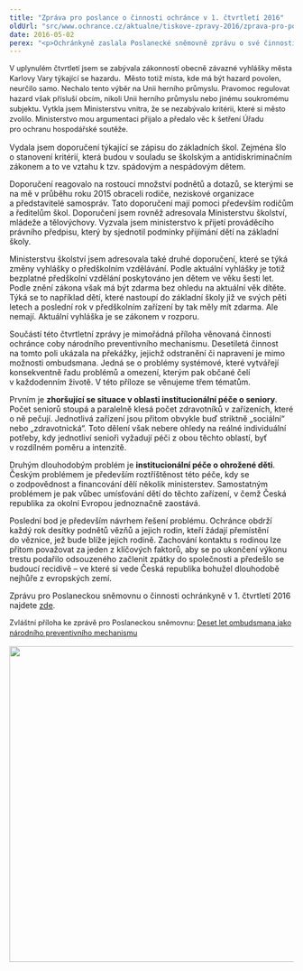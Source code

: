 ```yaml
---
title: "Zpráva pro poslance o činnosti ochránce v 1. čtvrtletí 2016"
oldUrl: "src/www.ochrance.cz/aktualne/tiskove-zpravy-2016/zprava-pro-poslance-o-cinnosti-ochrance-v-1-ctvrtleti-2016"
date: 2016-05-02
perex: "<p>Ochránkyně zaslala Poslanecké sněmovně zprávu o své činnosti v prvním čtvrtletí roku 2016. V tomto období se na ni obrátili lidé s 2110 podněty. Většina z nich (66 %) spadá do její působnosti. Nejvíc podnětů se týkalo sociálního zabezpečení (385 podnětů). Součástí této zprávy je mimořádná příloha věnovaná činnosti ochránce coby národního preventivního mechanismu. Zpráva se soustředí na systémové problémy v péči o ohrožené děti a situaci v péči o seniory. </p>"
---
```


<!-- imported from the old website -->

<p><span style="line-height: 17.92px; font-size: 12.8px;">V uplynulém čtvrtletí jsem se zabývala zákonností obecně závazné vyhlášky města Karlovy Vary týkající se hazardu.  Město totiž místa, kde má být hazard povolen, neurčilo samo. Nechalo tento výběr na Unii herního průmyslu. Pravomoc regulovat hazard však přísluší obcím, nikoli Unii herního průmyslu nebo jinému soukromému subjektu. Vytkla jsem Ministerstvu vnitra, že se nezabývalo kritérii, které si město zvolilo. Ministerstvo mou argumentaci přijalo a předalo věc k šetření Úřadu pro ochranu hospodářské soutěže.</span></p> <p>Vydala jsem doporučení týkající se zápisu do základních škol. Zejména šlo o stanovení kritérií, která budou v souladu se školským a antidiskriminačním zákonem a to ve vztahu k tzv. spádovým a nespádovým dětem.  </p> <p>Doporučení reagovalo na rostoucí množství podnětů a dotazů, se kterými se na mě v průběhu roku 2015 obraceli rodiče, neziskové organizace a představitelé samospráv. Tato doporučení mají pomoci především rodičům a ředitelům škol. Doporučení jsem rovněž adresovala Ministerstvu školství, mládeže a tělovýchovy. Vyzvala jsem ministerstvo k přijetí prováděcího právního předpisu, který by sjednotil podmínky přijímání dětí na základní školy. </p> <p>Ministerstvu školství jsem adresovala také druhé doporučení, které se týká změny vyhlášky o předškolním vzdělávání. Podle aktuální vyhlášky je totiž bezplatné předškolní vzdělání poskytováno jen dětem ve věku šesti let. Podle znění zákona však má být zdarma bez ohledu na aktuální věk dítěte. Týká se to například dětí, které nastoupí do základní školy již ve svých pěti letech a poslední rok v předškolním zařízení by tak měly mít zdarma. Ale nemají. Aktuální vyhláška je se zákonem v rozporu.</p> <p>Součástí této čtvrtletní zprávy je mimořádná příloha věnovaná činnosti ochránce coby národního preventivního mechanismu. Desetiletá činnost na tomto poli ukázala na překážky, jejichž odstranění či napravení je mimo možnosti ombudsmana. Jedná se o problémy systémové, které vytvářejí konsekventně řadu problémů a omezení, kterým pak občané čelí v každodenním životě. V této příloze se věnujeme třem tématům. </p> <p>Prvním je <b>zhoršující se situace v oblasti institucionální péče o seniory</b>. Počet seniorů stoupá a paralelně klesá počet zdravotníků v zařízeních, které o ně pečují. Jednotlivá zařízení jsou přitom obvykle buď striktně „sociální“ nebo „zdravotnická“. Toto dělení však nebere ohledy na reálné individuální potřeby, kdy jednotliví senioři vyžadují péči z obou těchto oblastí, byť v rozdílném poměru a intenzitě. </p> <p>Druhým dlouhodobým problém je <b>institucionální péče o ohrožené děti</b>. Českým problémem je především roztříštěnost této péče, kdy se o zodpovědnost a financování dělí několik ministerstev. Samostatným problémem je pak vůbec umísťování dětí do těchto zařízení, v čemž Česká republika za okolní Evropou jednoznačně zaostává. </p> <p>Poslední bod je především návrhem řešení problému. Ochránce obdrží každý rok desítky podnětů vězňů a jejich rodin, kteří žádají přemístění do věznice, jež bude blíže jejich rodině. Zachování kontaktu s rodinou lze přitom považovat za jeden z klíčových faktorů, aby se po ukončení výkonu trestu podařilo odsouzeného začlenit zpátky do společnosti a předešlo se budoucí recidivě – ve které si vede Česká republika bohužel dlouhodobě nejhůře z evropských zemí.</p><p>Zprávu pro Poslaneckou sněmovnu o činnosti ochránkyně v 1. čtvrtletí 2016 najdete <a href="https://www.ochrance.cz/zpravy-o-cinnosti/zpravy-pro-poslaneckou-snemovnu/" target="_blank">zde</a>.</p><p><span style="font-size: 12.8px; line-height: 17.92px;">Zvláštní příloha ke zprávě pro Poslaneckou sněmovnu: </span><a href="https://www.ochrance.cz/fileadmin/user_upload/zpravy_pro_poslaneckou_snemovnu/Ctvrtletky/2016/2016_1_Q-10-let-NPM.pdf" target="_blank" style="font-size: 12.8px; line-height: 17.92px;">Deset let ombudsmana jako národního preventivního mechanismu</a></p><p><img src="https://www.ochrance.cz/uploads/RTEmagicC_1Q_2016_v2.png.png" width="560" height="560" alt="" /></p>
